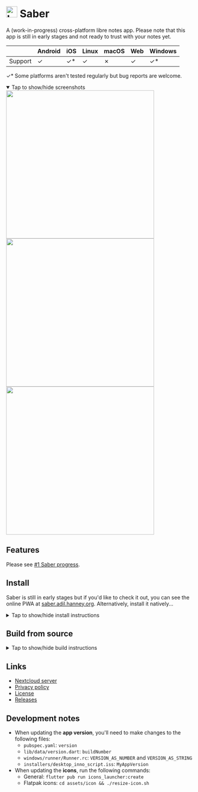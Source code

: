 # <img src="https://github.com/adil192/saber/raw/main/assets/icon/icon.png" width="30" height="30" alt="Logo"> Saber

A (work-in-progress) cross-platform libre notes app. Please note that this app is still in early stages and not ready to trust with your notes yet.

|         | Android | iOS  | Linux | macOS | Web  | Windows |
| ------- | ------- | ---- | ----- | ----- | ---- | ------- |
| Support | ✓       | ✓*   | ✓     | ✗     | ✓    | ✓*      |

✓* Some platforms aren't tested regularly but bug reports are welcome.

<details open>
<summary>Tap to show/hide screenshots</summary>

<div>
<img src="https://github.com/adil192/saber/raw/main/assets/screenshots/home-desktop.png" width="400">
<img src="https://github.com/adil192/saber/raw/main/assets/screenshots/editor-desktop.png" width="400">
<img src="https://github.com/adil192/saber/raw/main/assets/screenshots/login-desktop.png" width="400">
</div>
</details>

## Features

Please see [#1 Saber progress](https://github.com/adil192/saber/discussions/1).

## Install

Saber is still in early stages but if you'd like to check it out,
you can see the online PWA at [saber.adil.hanney.org](https://saber.adil.hanney.org).
Alternatively, install it natively...

<details>
<summary>Tap to show/hide install instructions</summary>

#### Android

Option 1 (recommended): Download from the [Play Store](https://play.google.com/store/apps/details?id=com.adilhanney.saber) (not yet live)

Option 2: Download and install `app-release.apk` from the latest [Release](https://github.com/adil192/saber/releases)

#### Linux

Download `Saber.flatpak` from the latest [Release](https://github.com/adil192/saber/releases) and install with `flatpak --user install Saber.flatpak`

#### Windows

Download and install `SaberInstaller.exe` from the latest [Release](https://github.com/adil192/saber/releases)

#### iOS

See [#4 How to install on iOS](https://github.com/adil192/saber/discussions/4)

</details>

## Build from source

<details>
<summary>Tap to show/hide build instructions</summary>

### 1. Install flutter
https://docs.flutter.dev/get-started/install
### 2. Clone this project
```bash
git clone https://github.com/adil192/saber.git
```
### 3. Get dependencies
```bash
flutter pub get
```

### 4. Build for...

#### Linux

`flutter build linux`

This is good enough for using on your own computer, but if you want to redistribute your build, you need to use a predictable environment: fork this repo and use the GitHub Action [Build Flatpak](https://github.com/adil192/saber/actions/workflows/flatpak.yml) instead.

#### Android

`flutter build apk`

You may need to generate a signing certificate and create the `android/key.properties` file. More information on https://docs.flutter.dev/deployment/android#create-an-upload-keystore

#### The web

`flutter build web`

#### Windows

`flutter build windows`

The Windows installer is created with [Inno Setup](https://jrsoftware.org/isinfo.php). To create an installer of your own, run the above build command, then edit and run [installers/desktop_inno_script.iss](https://github.com/adil192/saber/blob/main/installers/desktop_inno_script.iss) with Inno Setup Compiler.

#### iOS

If you have a macOS computer, you can build for iOS with `flutter build ipa`
([more info](https://docs.flutter.dev/deployment/ios#create-an-app-bundle)).

If you don't, watch this YouTube tutorial
[How to compile a flutter application to iPhone with no mac (free | no jailbreak)](https://www.youtube.com/watch?v=m3_6z2wfHiY)
to build with [Codemagic](https://codemagic.io/start/) and install on your device.

</details>

## Links

- [Nextcloud server](https://nc.saber.adil.hanney.org/)
- [Privacy policy](https://github.com/adil192/saber/blob/main/privacy_policy.md)
- [License](https://github.com/adil192/saber/blob/main/LICENSE.md)
- [Releases](https://github.com/adil192/saber/releases)

## Development notes

- When updating the **app version**, you'll need to make changes to the following files:
  - `pubspec.yaml`: `version`
  - `lib/data/version.dart`: `buildNumber`
  - `windows/runner/Runner.rc`: `VERSION_AS_NUMBER` and `VERSION_AS_STRING`
  - `installers/desktop_inno_script.iss`: `MyAppVersion`
- When updating the **icons**, run the following commands:
  - General: `flutter pub run icons_launcher:create`
  - Flatpak icons: `cd assets/icon && ./resize-icon.sh`
